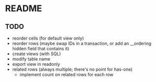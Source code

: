 # README

## TODO

* reorder cells (for default view only)
* reorder rows (maybe swap IDs in a transaction, or add an __ordering hidden field that contains it)
* create views (with SQL)
* modify table name
* export view in readonly
* related rows (always multiple; there's no point for has-one)
  * implement count on related rows for each row

